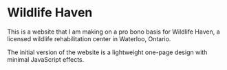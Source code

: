 # Wildlife Haven

This is a website that I am making on a pro bono basis for Wildlife Haven, a licensed wildlife rehabilitation center in Waterloo, Ontario.

The initial version of the website is a lightweight one-page design with minimal JavaScript effects.
